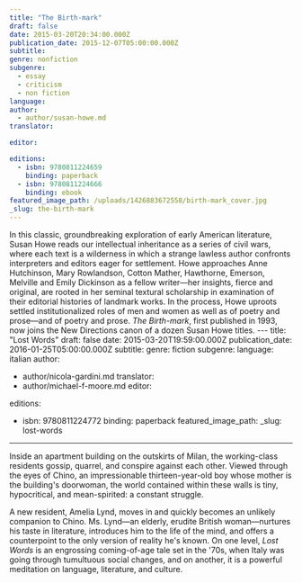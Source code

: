 ```yaml
---
title: "The Birth-mark"
draft: false
date: 2015-03-20T20:34:00.000Z
publication_date: 2015-12-07T05:00:00.000Z
subtitle:
genre: nonfiction
subgenre:
  - essay
  - criticism
  - non fiction
language:
author:
  - author/susan-howe.md
translator:

editor:

editions:
  - isbn: 9780811224659
    binding: paperback
  - isbn: 9780811224666
    binding: ebook
featured_image_path: /uploads/1426883672558/birth-mark_cover.jpg
_slug: the-birth-mark
---
```

In this classic, groundbreaking exploration of early American literature, Susan Howe reads our intellectual inheritance as a series of civil wars, where each text is a wilderness in which a strange lawless author confronts interpreters and editors eager for settlement. Howe approaches Anne Hutchinson, Mary Rowlandson, Cotton Mather, Hawthorne, Emerson, Melville and Emily Dickinson as a fellow writer—her insights, fierce and original, are rooted in her seminal textural scholarship in examination of their editorial histories of landmark works. In the process, Howe uproots settled institutionalized roles of men and women as well as of poetry and prose—and of poetry and prose. _The Birth-mark_, first published in 1993, now joins the New Directions canon of a dozen Susan Howe titles. ---
title: "Lost Words"
draft: false
date: 2015-03-20T19:59:00.000Z
publication_date: 2016-01-25T05:00:00.000Z
subtitle:
genre: fiction
subgenre:
language: italian
author:
  - author/nicola-gardini.md
translator:
  - author/michael-f-moore.md
editor:

editions:
  - isbn: 9780811224772
    binding: paperback
featured_image_path:
_slug: lost-words
---

Inside an apartment building on the outskirts of Milan, the working-class residents gossip, quarrel, and conspire against each other. Viewed through the eyes of Chino, an impressionable thirteen-year-old boy whose mother is the building's doorwoman, the world contained within these walls is tiny, hypocritical, and mean-spirited: a constant struggle.

A new resident, Amelia Lynd, moves in and quickly becomes an unlikely companion to Chino. Ms. Lynd—an elderly, erudite British woman—nurtures his taste in literature, introduces him to the life of the mind, and offers a counterpoint to the only version of reality he's known. On one level, _Lost Words_ is an engrossing coming-of-age tale set in the '70s, when Italy was going through tumultuous social changes, and on another, it is a powerful meditation on language, literature, and culture.

